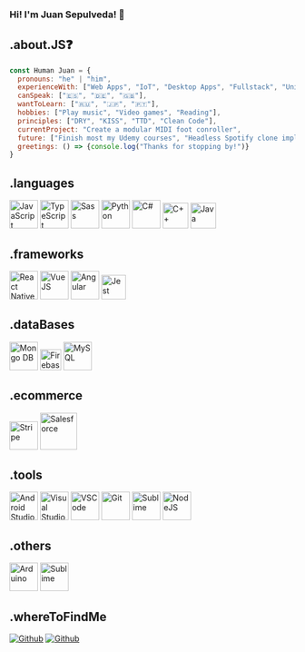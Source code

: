 ### Hi! I'm Juan Sepulveda! 👋

## .about.JS❓
```javascript
const Human Juan = {
  pronouns: "he" | "him",
  experienceWith: ["Web Apps", "IoT", "Desktop Apps", "Fullstack", "Unit Tests", "Porting"],
  canSpeak: ["🇪🇸", "🇩🇪", "🇬🇧"],
  wantToLearn: ["🇷🇺", "🇯🇵", "🇵🇹"],
  hobbies: ["Play music", "Video games", "Reading"],
  principles: ["DRY", "KISS", "TTD", "Clean Code"],
  currentProject: "Create a modular MIDI foot conroller",
  future: ["Finish most my Udemy courses", "Headless Spotify clone implementation", "Become a pro Flutter/C# dev"],
  greetings: () => {console.log("Thanks for stopping by!")}
}
```


## .languages
<p>
  <img alt="JavaScript" title="JavaScript" style="width: 50px; heigth:50px;" src="https://upload.wikimedia.org/wikipedia/commons/thumb/6/6a/JavaScript-logo.png/600px-JavaScript-logo.png?20120221235433" />
  <img alt="TypeScript" title="TypeScript" style="width: 50px; heigth:50px;" src="https://upload.wikimedia.org/wikipedia/commons/thumb/4/4c/Typescript_logo_2020.svg/1200px-Typescript_logo_2020.svg.png" />
  <img alt="Sass" title="Sass" style="width: 50px; heigth:50px;" src="https://sass-lang.com/assets/img/styleguide/seal-color-aef0354c.png" />
  <img alt="Python" title="Python" style="width: 50px; heigth:50px;" src="https://upload.wikimedia.org/wikipedia/commons/thumb/c/c3/Python-logo-notext.svg/1200px-Python-logo-notext.svg.png" />
  <img alt="C#" title="C#" style="width: 50px;" src="https://static.cdnlogo.com/logos/c/27/c.svg" />
  <img alt="C++" title="C++" style="width: 45px;" src="https://upload.wikimedia.org/wikipedia/commons/thumb/1/18/ISO_C%2B%2B_Logo.svg/1822px-ISO_C%2B%2B_Logo.svg.png" />
  <img alt="Java" title="Java" style="width: 45px;" src="https://cdn.worldvectorlogo.com/logos/java-14.svg" />
</p>

## .frameworks
<p>
  <img alt="React Native" title="React Native" style="width: 50px; heigth:50px;" src="https://brandslogos.com/wp-content/uploads/images/react-logo-1.png" />
  <img alt="VueJS" title="TypeScriVueJSpt" style="width: 50px; heigth:50px;" src="https://upload.wikimedia.org/wikipedia/commons/thumb/9/95/Vue.js_Logo_2.svg/555px-Vue.js_Logo_2.svg.png" />
  <img alt="Angular" title="Angular" style="width: 50px; heigth:50px;" src="https://upload.wikimedia.org/wikipedia/commons/thumb/c/cf/Angular_full_color_logo.svg/640px-Angular_full_color_logo.svg.png" />
  <img alt="Jest" title="Jest" style="width: 43px;" src="https://cdn.freebiesupply.com/logos/large/2x/jest-logo-png-transparent.png" />
</p>

## .dataBases
<p>
  <img alt="Mongo DB" title="Mongo DB" style="width: 50px; heigth:50px;" src="https://www.svgrepo.com/show/331488/mongodb.svg" />
  <img alt="Firebase" title="Firebase" style="width: 37px;" src="https://cdn.worldvectorlogo.com/logos/firebase-1.svg" />
  <img alt="MySQL" title="MySQL" style="width: 50px; heigth:50px;" src="https://cdn-icons-png.flaticon.com/512/5968/5968313.png" />
</p>

## .ecommerce
<p>
  <img alt="Stripe" title="Stripe" style="width: 50px; heigth:50px;" src="https://cdn.iconscout.com/icon/free/png-256/stripe-2-498440.png" />
  <img alt="Salesforce" title="Salesforce" style="width: 65px; heigth:50px;" src="https://upload.wikimedia.org/wikipedia/de/thumb/f/f9/Salesforce.com_logo.svg/2000px-Salesforce.com_logo.svg.png?20200226192435" />
</p>

## .tools
<p>
  <img alt="Android Studio" title="Android Studio" style="width: 50px; heigth:50px;" src="https://upload.wikimedia.org/wikipedia/commons/thumb/e/e3/Android_Studio_Icon_%282014-2019%29.svg/1200px-Android_Studio_Icon_%282014-2019%29.svg.png" />
  <img alt="Visual Studio" title="Visual Studio" style="width: 50px; heigth:50px;" src="https://upload.wikimedia.org/wikipedia/commons/5/5f/Visual_Studio_Logo_%282013-2017%29.svg" />
  <img alt="VSCode" title="VSCode" style="width: 50px; heigth:50px;" src="https://upload.wikimedia.org/wikipedia/commons/thumb/9/9a/Visual_Studio_Code_1.35_icon.svg/2048px-Visual_Studio_Code_1.35_icon.svg.png" />
  <img alt="Git" title="Git" style="width: 50px; heigth:50px;" src="https://git-scm.com/images/logos/downloads/Git-Icon-1788C.png" />
  <img alt="Sublime" title="Sublime" style="width: 50px; heigth:50px;" src="https://cdn.worldvectorlogo.com/logos/sublime-text.svg" />
  <img alt="NodeJS" title="NodeJS" style="width: 50px; heigth:50px;" src="https://cdn.worldvectorlogo.com/logos/nodejs-2.svg" />
</p>

## .others
<p>
  <img alt="Arduino" title="Arduino" style="width: 50px; heigth:50px;" src="https://seeklogo.com/images/A/arduino-logo-BC7CBC1DAA-seeklogo.com.png" />
  <img alt="Sublime" title="Sublime" style="width: 50px; heigth:50px;" src="https://upload.wikimedia.org/wikipedia/de/c/cb/Raspberry_Pi_Logo.svg" />
</p>

## .whereToFindMe
<p>
 <a href="https://github.com/jcsepulvedar" style="width: 50px;" target="_blank"><img alt="Github" src="https://img.shields.io/badge/GitHub-%2312100E.svg?&style=for-the-badge&logo=Github&logoColor=white" /></a>
   <a href="https://trailblazer.me/id/jsepulvedar" style="width: 100px;" target="_blank"><img alt="Github" src="https://img.shields.io/badge/-Salesforce-blue" /></a>
</p>
